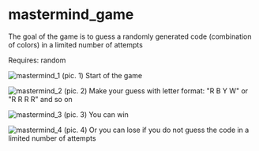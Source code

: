 # mastermind_game
The goal of the game is to guess a randomly generated code (combination of colors) in a limited number of attempts

Requires:
random


![mastermind_1](https://user-images.githubusercontent.com/10896191/231425387-26ad53ee-81cf-45ba-9fdf-cc4e6ffc1020.jpg)
(pic. 1) Start of the game

![mastermind_2](https://user-images.githubusercontent.com/10896191/231425557-d62718e8-e838-4cbd-bf05-9f1039268b22.jpg)
(pic. 2) Make your guess with letter format: "R B Y W" or "R R R R" and so on

![mastermind_3](https://user-images.githubusercontent.com/10896191/231426698-6f5f5408-013c-4579-8f7f-1c3e9b3aa330.jpg)
(pic. 3) You can win

![mastermind_4](https://user-images.githubusercontent.com/10896191/231426743-9ccf73b7-918a-4918-8925-e558cc00f5e9.jpg)
(pic. 4) Or you can lose if you do not guess the code in a limited number of attempts
